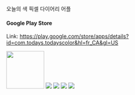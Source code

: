오늘의 색
픽셀 다이어리 어플

#### Google Play Store
Link: https://play.google.com/store/apps/details?id=com.todays.todayscolor&hl=fr_CA&gl=US

<img width="100px" src="https://user-images.githubusercontent.com/53163222/103657434-42961280-4fad-11eb-82ae-19fb013fef6e.png">
<img src="https://user-images.githubusercontent.com/53163222/103657517-59d50000-4fad-11eb-813e-35246ae3f7e9.png">
<img src="https://user-images.githubusercontent.com/53163222/103657529-5ccff080-4fad-11eb-896a-b6aca0f692b8.png">
<img src="https://user-images.githubusercontent.com/53163222/103657544-60637780-4fad-11eb-96c7-e516e669005b.png">
<img src="https://user-images.githubusercontent.com/53163222/103657561-66595880-4fad-11eb-962a-dc99edb1378a.png">

